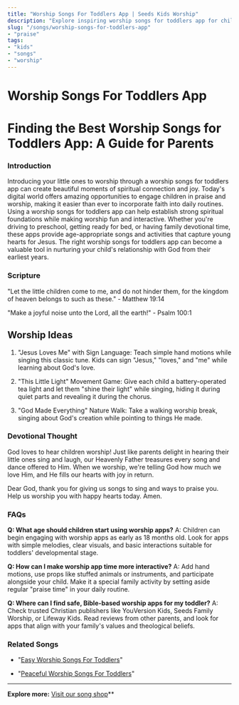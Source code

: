 ```yaml
---
title: "Worship Songs For Toddlers App | Seeds Kids Worship"
description: "Explore inspiring worship songs for toddlers app for children's worship and faith development. Biblical music resources for families and ministry."
slug: "/songs/worship-songs-for-toddlers-app"
- "praise"
tags:
- "kids"
- "songs"
- "worship"
---
```


# Worship Songs For Toddlers App

# Finding the Best Worship Songs for Toddlers App: A Guide for Parents

### Introduction
Introducing your little ones to worship through a worship songs for toddlers app can create beautiful moments of spiritual connection and joy. Today's digital world offers amazing opportunities to engage children in praise and worship, making it easier than ever to incorporate faith into daily routines. Using a worship songs for toddlers app can help establish strong spiritual foundations while making worship fun and interactive. Whether you're driving to preschool, getting ready for bed, or having family devotional time, these apps provide age-appropriate songs and activities that capture young hearts for Jesus. The right worship songs for toddlers app can become a valuable tool in nurturing your child's relationship with God from their earliest years.

### Scripture
"Let the little children come to me, and do not hinder them, for the kingdom of heaven belongs to such as these." - Matthew 19:14

"Make a joyful noise unto the Lord, all the earth!" - Psalm 100:1

## Worship Ideas
1. "Jesus Loves Me" with Sign Language: Teach simple hand motions while singing this classic tune. Kids can sign "Jesus," "loves," and "me" while learning about God's love.

2. "This Little Light" Movement Game: Give each child a battery-operated tea light and let them "shine their light" while singing, hiding it during quiet parts and revealing it during the chorus.

3. "God Made Everything" Nature Walk: Take a walking worship break, singing about God's creation while pointing to things He made.

### Devotional Thought
God loves to hear children worship! Just like parents delight in hearing their little ones sing and laugh, our Heavenly Father treasures every song and dance offered to Him. When we worship, we're telling God how much we love Him, and He fills our hearts with joy in return.

Dear God, thank you for giving us songs to sing and ways to praise you. Help us worship you with happy hearts today. Amen.

### FAQs

**Q: What age should children start using worship apps?**
A: Children can begin engaging with worship apps as early as 18 months old. Look for apps with simple melodies, clear visuals, and basic interactions suitable for toddlers' developmental stage.

**Q: How can I make worship app time more interactive?**
A: Add hand motions, use props like stuffed animals or instruments, and participate alongside your child. Make it a special family activity by setting aside regular "praise time" in your daily routine.

**Q: Where can I find safe, Bible-based worship apps for my toddler?**
A: Check trusted Christian publishers like YouVersion Kids, Seeds Family Worship, or Lifeway Kids. Read reviews from other parents, and look for apps that align with your family's values and theological beliefs.

### Related Songs

- "[Easy Worship Songs For Toddlers](/songs/easy-worship-songs-for-toddlers/)"

- "[Peaceful Worship Songs For Toddlers](/songs/peaceful-worship-songs-for-toddlers/)"

---

**Explore more:** [Visit our song shop](https://seedskidsworship.com/shop)**

<!-- Schema Markup -->
<script type="application/ld+json">
{
  "@context": "https://schema.org",
  "@type": "MusicRecording",
  "name": "Worship Songs For Toddlers App",
  "byArtist": {
    "@type": "MusicGroup",
    "name": "Seeds Kids Worship"
  },
  "isFamilyFriendly": true,
  "url": "https://seedskidsworship.com/songs/worship-songs-for-toddlers-app/"
}
</script>